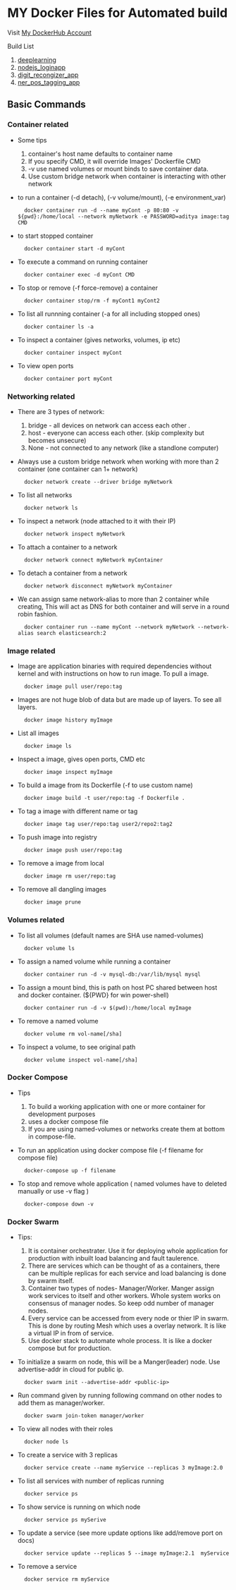 # MY Docker Files for Automated build

Visit [My DockerHub Account](https://hub.docker.com/u/adityajn105)

Build List
1. [deeplearning](https://hub.docker.com/r/adityajn105/deeplearning)
2. [nodejs_loginapp](https://hub.docker.com/r/adityajn105/node_loginapp)
3. [digit_recongizer_app](https://hub.docker.com/r/adityajn105/digit_recognizer_app)
4. [ner_pos_tagging_app](https://hub.docker.com/r/adityajn105/ner_pos_tagging_app)






## Basic Commands

### Container related
* Some tips

    1. container's host name defaults to container name
    2. If you specify CMD, it will override Images' Dockerfile CMD
    3. -v use named volumes or mount binds to save container data.
    4. Use custom bridge network when container is interacting with other network

* to run a container (-d detach), (-v volume/mount), (-e environment_var)

        docker container run -d --name myCont -p 80:80 -v ${pwd}:/home/local --network myNetwork -e PASSWORD=aditya image:tag CMD 

* to start stopped container

        docker container start -d myCont

* To execute a command on running container

        docker container exec -d myCont CMD

* To stop or remove (-f force-remove) a container

        docker container stop/rm -f myCont1 myCont2

* To list all runnning container (-a for all including stopped ones)

        docker container ls -a

* To inspect a container (gives networks, volumes, ip etc)

        docker container inspect myCont

* To view open ports

        docker container port myCont

### Networking related 

* There are 3 types of network: 
    1. bridge - all devices on network can access each other . 
    2. host - everyone can access each other. (skip complexity but becomes unsecure)
    3. None - not connected to any network (like a standlone computer) 

* Always use a custom bridge network when working with more than 2 container (one container can 1+ network)

        docker network create --driver bridge myNetwork

* To list all networks

        docker network ls

* To inspect a network (node attached to it with their IP)

        docker network inspect myNetwork

* To attach a container to a network

        docker network connect myNetwork myContainer

* To detach a container from a network

        docker network disconnect myNetwork myContainer

* We can assign same network-alias to more than 2 container while creating, This will act as DNS for both container and will serve in a round robin fashion.

        docker container run --name myCont --network myNetwork --network-alias search elasticsearch:2


### Image related
* Image are application binaries with required dependencies without kernel and with instructions on how to run image. To pull a image.

        docker image pull user/repo:tag

* Images are not huge blob of data but are made up of layers. To see all layers.

        docker image history myImage

* List all images

        docker image ls

* Inspect a image, gives open ports, CMD etc

        docker image inspect myImage

* To build a image from its Dockerfile (-f to use custom name)

        docker image build -t user/repo:tag -f Dockerfile .

* To tag a image with different name or tag

        docker image tag user/repo:tag user2/repo2:tag2

* To push image into registry

        docker image push user/repo:tag

* To remove a image from local

        docker image rm user/repo:tag

* To remove all dangling images

        docker image prune

### Volumes related

* To list all volumes (default names are SHA use named-volumes)

        docker volume ls

* To assign a named volume while running a container

        docker container run -d -v mysql-db:/var/lib/mysql mysql

* To assign a mount bind, this is path on host PC shared between host and docker container. (${PWD} for win power-shell)

        docker container run -d -v $(pwd):/home/local myImage

* To remove a named volume

        docker volume rm vol-name[/sha]

* To inspect a volume, to see original path

        docker volume inspect vol-name[/sha]

### Docker Compose
* Tips
    1. To build a working application with one or more container for development purposes 
    2. uses a docker compose file
    3. If you are using named-volumes or networks create them at bottom in compose-file.


* To run an application using docker compose file (-f filename for compose file)

        docker-compose up -f filename

* To stop and remove whole application ( named volumes have to deleted manually or use -v flag )

        docker-compose down -v


### Docker Swarm
* Tips:
    1. It is container orchestrater. Use it for deploying whole application for production with inbuilt load balancing and fault taulerence.
    2. There are services which can be thought of as a containers, there can be multiple replicas for each service and load balancing is done by swarm itself.
    3. Container two types of nodes- Manager/Worker. Manger assign work services to itself and other workers. Whole system works on consensus of manager nodes. So keep odd number of manager nodes.
    4. Every service can be accessed from every node or thier IP in swarm. This is done by routing Mesh which uses a overlay network. It is like a virtual IP in from of service.
    5. Use docker stack to automate whole process. It is like a docker compose but for production.

* To initialize a swarm on node, this will be a Manger(leader) node. Use advertise-addr in cloud for public ip.

        docker swarm init --advertise-addr <public-ip>

* Run command given by running following command on other nodes to add them as manager/worker.

        docker swarm join-token manager/worker

* To view all nodes with their roles

        docker node ls

* To create a service with 3 replicas

        docker service create --name myService --replicas 3 myImage:2.0

* To list all services with number of replicas running

        docker service ps

* To show service is running on which node

        docker service ps mySerive

* To update a service (see more update options like add/remove port on docs)

        docker service update --replicas 5 --image myImage:2.1  myService

* To remove a service

        docker service rm myService